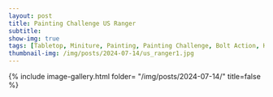 ```yaml
---
layout: post
title: Painting Challenge US Ranger
subtitle:
show-img: true
tags: [Tabletop, Miniture, Painting, Painting Challenge, Bolt Action, Heldenschmiede]
thumbnail-img: /img/posts/2024-07-14/us_ranger1.jpg
---
```


{% include image-gallery.html folder= "/img/posts/2024-07-14/" title=false %}
